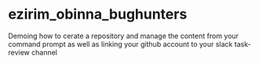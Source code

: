 # ezirim_obinna_bughunters
Demoing how to cerate a repository and manage the content from your command prompt as well as linking your github account to your slack task-review channel
